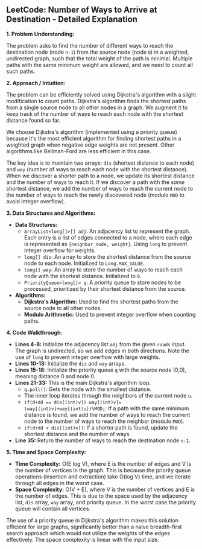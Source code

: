 ## LeetCode: Number of Ways to Arrive at Destination - Detailed Explanation

**1. Problem Understanding:**

The problem asks to find the number of different ways to reach the destination node (node `n-1`) from the source node (node `0`) in a weighted, undirected graph, such that the total weight of the path is minimal.  Multiple paths with the same minimum weight are allowed, and we need to count all such paths.


**2. Approach / Intuition:**

The problem can be efficiently solved using Dijkstra's algorithm with a slight modification to count paths.  Dijkstra's algorithm finds the shortest paths from a single source node to all other nodes in a graph. We augment it to keep track of the number of ways to reach each node with the shortest distance found so far.

We choose Dijkstra's algorithm (implemented using a priority queue) because it's the most efficient algorithm for finding shortest paths in a weighted graph when negative edge weights are not present.  Other algorithms like Bellman-Ford are less efficient in this case.

The key idea is to maintain two arrays: `dis` (shortest distance to each node) and `way` (number of ways to reach each node with the shortest distance). When we discover a shorter path to a node, we update its shortest distance and the number of ways to reach it. If we discover a path with the *same* shortest distance, we add the number of ways to reach the current node to the number of ways to reach the newly discovered node (modulo `MOD` to avoid integer overflow).


**3. Data Structures and Algorithms:**

* **Data Structures:**
    * `ArrayList<long[]>[] adj`: An adjacency list to represent the graph. Each entry is a list of edges connected to a node, where each edge is represented as `{neighbor_node, weight}`. Using `long` to prevent integer overflow for weights.
    * `long[] dis`: An array to store the shortest distance from the source node to each node. Initialized to `Long.MAX_VALUE`.
    * `long[] way`: An array to store the number of ways to reach each node with the shortest distance. Initialized to `0`.
    * `PriorityQueue<long[]> q`: A priority queue to store nodes to be processed, prioritized by their shortest distance from the source.
* **Algorithms:**
    * **Dijkstra's Algorithm:**  Used to find the shortest paths from the source node to all other nodes.
    * **Modulo Arithmetic:** Used to prevent integer overflow when counting paths.


**4. Code Walkthrough:**

* **Lines 4-8:** Initialize the adjacency list `adj` from the given `roads` input.  The graph is undirected, so we add edges in both directions. Note the use of `long` to prevent integer overflow with large weights.
* **Lines 10-13:** Initialize the `dis` and `way` arrays.
* **Lines 15-18:** Initialize the priority queue `q` with the source node (0,0), meaning distance 0 and node 0.
* **Lines 21-33:** This is the main Dijkstra's algorithm loop.
    * `q.poll()`: Gets the node with the smallest distance.
    * The inner loop iterates through the neighbors of the current node `u`.
    * `if(d+dd == dis[(int)v]) way[(int)v]=(way[(int)v]+way[(int)u])%MOD;`: If a path with the same minimum distance is found, we add the number of ways to reach the current node to the number of ways to reach the neighbor (modulo `MOD`).
    * `if(d+dd < dis[(int)v])`: If a shorter path is found, update the shortest distance and the number of ways.
* **Line 35:** Return the number of ways to reach the destination node `n-1`.


**5. Time and Space Complexity:**

* **Time Complexity:** O(E log V), where E is the number of edges and V is the number of vertices in the graph. This is because the priority queue operations (insertion and extraction) take O(log V) time, and we iterate through all edges in the worst case.
* **Space Complexity:** O(V + E), where V is the number of vertices and E is the number of edges. This is due to the space used by the adjacency list, `dis` array, `way` array, and priority queue.  In the worst case the priority queue will contain all vertices.

The use of a priority queue in Dijkstra's algorithm makes this solution efficient for large graphs, significantly better than a naive breadth-first search approach which would not utilize the weights of the edges effectively. The space complexity is linear with the input size.
